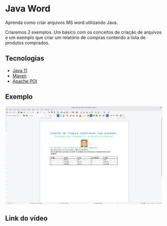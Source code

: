 # Java Word

  Aprenda como criar arquivos MS word utilizando Java.

 Criaremos 2 exemplos. Um básico com os conceitos de criação de arquivos e um exemplo que criar um relatório de compras
contendo a lista de produtos comprados.
  
## Tecnologias

- [Java 11](https://youtu.be/_NCt_82M0MA)
- [Maven](https://youtu.be/edF1G8RYDTU)
- [Apache POI](https://poi.apache.org/)

## Exemplo

![AcademicNet](ExemploRelatorioCompra.png)


## Link do vídeo